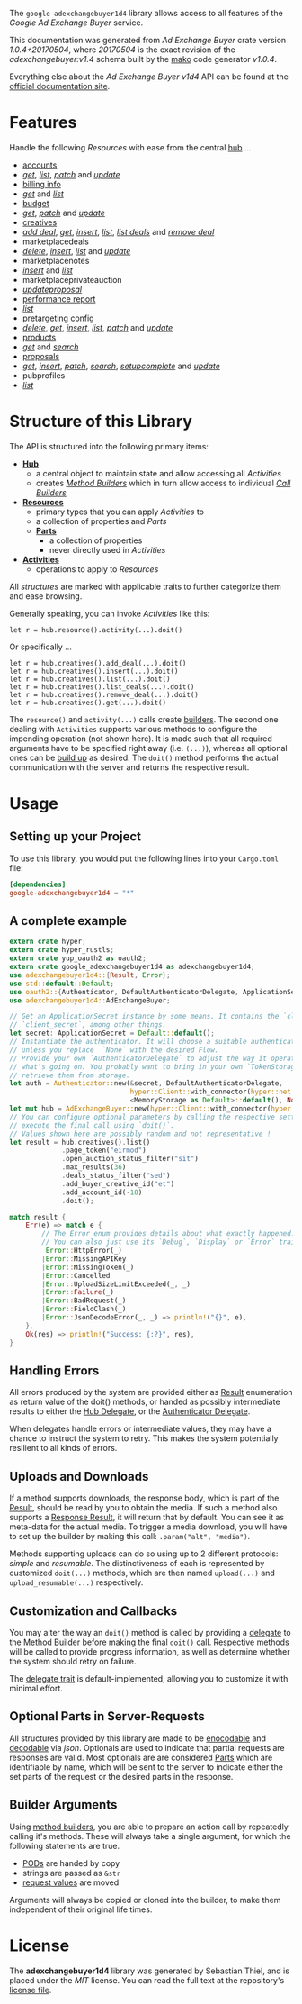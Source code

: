 <!---
DO NOT EDIT !
This file was generated automatically from 'src/mako/api/README.md.mako'
DO NOT EDIT !
-->
The `google-adexchangebuyer1d4` library allows access to all features of the *Google Ad Exchange Buyer* service.

This documentation was generated from *Ad Exchange Buyer* crate version *1.0.4+20170504*, where *20170504* is the exact revision of the *adexchangebuyer:v1.4* schema built by the [mako](http://www.makotemplates.org/) code generator *v1.0.4*.

Everything else about the *Ad Exchange Buyer* *v1d4* API can be found at the
[official documentation site](https://developers.google.com/ad-exchange/buyer-rest).
# Features

Handle the following *Resources* with ease from the central [hub](https://docs.rs/google-adexchangebuyer1d4/1.0.4+20170504/google_adexchangebuyer1d4/struct.AdExchangeBuyer.html) ... 

* [accounts](https://docs.rs/google-adexchangebuyer1d4/1.0.4+20170504/google_adexchangebuyer1d4/struct.Account.html)
 * [*get*](https://docs.rs/google-adexchangebuyer1d4/1.0.4+20170504/google_adexchangebuyer1d4/struct.AccountGetCall.html), [*list*](https://docs.rs/google-adexchangebuyer1d4/1.0.4+20170504/google_adexchangebuyer1d4/struct.AccountListCall.html), [*patch*](https://docs.rs/google-adexchangebuyer1d4/1.0.4+20170504/google_adexchangebuyer1d4/struct.AccountPatchCall.html) and [*update*](https://docs.rs/google-adexchangebuyer1d4/1.0.4+20170504/google_adexchangebuyer1d4/struct.AccountUpdateCall.html)
* [billing info](https://docs.rs/google-adexchangebuyer1d4/1.0.4+20170504/google_adexchangebuyer1d4/struct.BillingInfo.html)
 * [*get*](https://docs.rs/google-adexchangebuyer1d4/1.0.4+20170504/google_adexchangebuyer1d4/struct.BillingInfoGetCall.html) and [*list*](https://docs.rs/google-adexchangebuyer1d4/1.0.4+20170504/google_adexchangebuyer1d4/struct.BillingInfoListCall.html)
* [budget](https://docs.rs/google-adexchangebuyer1d4/1.0.4+20170504/google_adexchangebuyer1d4/struct.Budget.html)
 * [*get*](https://docs.rs/google-adexchangebuyer1d4/1.0.4+20170504/google_adexchangebuyer1d4/struct.BudgetGetCall.html), [*patch*](https://docs.rs/google-adexchangebuyer1d4/1.0.4+20170504/google_adexchangebuyer1d4/struct.BudgetPatchCall.html) and [*update*](https://docs.rs/google-adexchangebuyer1d4/1.0.4+20170504/google_adexchangebuyer1d4/struct.BudgetUpdateCall.html)
* [creatives](https://docs.rs/google-adexchangebuyer1d4/1.0.4+20170504/google_adexchangebuyer1d4/struct.Creative.html)
 * [*add deal*](https://docs.rs/google-adexchangebuyer1d4/1.0.4+20170504/google_adexchangebuyer1d4/struct.CreativeAddDealCall.html), [*get*](https://docs.rs/google-adexchangebuyer1d4/1.0.4+20170504/google_adexchangebuyer1d4/struct.CreativeGetCall.html), [*insert*](https://docs.rs/google-adexchangebuyer1d4/1.0.4+20170504/google_adexchangebuyer1d4/struct.CreativeInsertCall.html), [*list*](https://docs.rs/google-adexchangebuyer1d4/1.0.4+20170504/google_adexchangebuyer1d4/struct.CreativeListCall.html), [*list deals*](https://docs.rs/google-adexchangebuyer1d4/1.0.4+20170504/google_adexchangebuyer1d4/struct.CreativeListDealCall.html) and [*remove deal*](https://docs.rs/google-adexchangebuyer1d4/1.0.4+20170504/google_adexchangebuyer1d4/struct.CreativeRemoveDealCall.html)
* marketplacedeals
 * [*delete*](https://docs.rs/google-adexchangebuyer1d4/1.0.4+20170504/google_adexchangebuyer1d4/struct.MarketplacedealDeleteCall.html), [*insert*](https://docs.rs/google-adexchangebuyer1d4/1.0.4+20170504/google_adexchangebuyer1d4/struct.MarketplacedealInsertCall.html), [*list*](https://docs.rs/google-adexchangebuyer1d4/1.0.4+20170504/google_adexchangebuyer1d4/struct.MarketplacedealListCall.html) and [*update*](https://docs.rs/google-adexchangebuyer1d4/1.0.4+20170504/google_adexchangebuyer1d4/struct.MarketplacedealUpdateCall.html)
* marketplacenotes
 * [*insert*](https://docs.rs/google-adexchangebuyer1d4/1.0.4+20170504/google_adexchangebuyer1d4/struct.MarketplacenoteInsertCall.html) and [*list*](https://docs.rs/google-adexchangebuyer1d4/1.0.4+20170504/google_adexchangebuyer1d4/struct.MarketplacenoteListCall.html)
* marketplaceprivateauction
 * [*updateproposal*](https://docs.rs/google-adexchangebuyer1d4/1.0.4+20170504/google_adexchangebuyer1d4/struct.MarketplaceprivateauctionUpdateproposalCall.html)
* [performance report](https://docs.rs/google-adexchangebuyer1d4/1.0.4+20170504/google_adexchangebuyer1d4/struct.PerformanceReport.html)
 * [*list*](https://docs.rs/google-adexchangebuyer1d4/1.0.4+20170504/google_adexchangebuyer1d4/struct.PerformanceReportListCall.html)
* [pretargeting config](https://docs.rs/google-adexchangebuyer1d4/1.0.4+20170504/google_adexchangebuyer1d4/struct.PretargetingConfig.html)
 * [*delete*](https://docs.rs/google-adexchangebuyer1d4/1.0.4+20170504/google_adexchangebuyer1d4/struct.PretargetingConfigDeleteCall.html), [*get*](https://docs.rs/google-adexchangebuyer1d4/1.0.4+20170504/google_adexchangebuyer1d4/struct.PretargetingConfigGetCall.html), [*insert*](https://docs.rs/google-adexchangebuyer1d4/1.0.4+20170504/google_adexchangebuyer1d4/struct.PretargetingConfigInsertCall.html), [*list*](https://docs.rs/google-adexchangebuyer1d4/1.0.4+20170504/google_adexchangebuyer1d4/struct.PretargetingConfigListCall.html), [*patch*](https://docs.rs/google-adexchangebuyer1d4/1.0.4+20170504/google_adexchangebuyer1d4/struct.PretargetingConfigPatchCall.html) and [*update*](https://docs.rs/google-adexchangebuyer1d4/1.0.4+20170504/google_adexchangebuyer1d4/struct.PretargetingConfigUpdateCall.html)
* [products](https://docs.rs/google-adexchangebuyer1d4/1.0.4+20170504/google_adexchangebuyer1d4/struct.Product.html)
 * [*get*](https://docs.rs/google-adexchangebuyer1d4/1.0.4+20170504/google_adexchangebuyer1d4/struct.ProductGetCall.html) and [*search*](https://docs.rs/google-adexchangebuyer1d4/1.0.4+20170504/google_adexchangebuyer1d4/struct.ProductSearchCall.html)
* [proposals](https://docs.rs/google-adexchangebuyer1d4/1.0.4+20170504/google_adexchangebuyer1d4/struct.Proposal.html)
 * [*get*](https://docs.rs/google-adexchangebuyer1d4/1.0.4+20170504/google_adexchangebuyer1d4/struct.ProposalGetCall.html), [*insert*](https://docs.rs/google-adexchangebuyer1d4/1.0.4+20170504/google_adexchangebuyer1d4/struct.ProposalInsertCall.html), [*patch*](https://docs.rs/google-adexchangebuyer1d4/1.0.4+20170504/google_adexchangebuyer1d4/struct.ProposalPatchCall.html), [*search*](https://docs.rs/google-adexchangebuyer1d4/1.0.4+20170504/google_adexchangebuyer1d4/struct.ProposalSearchCall.html), [*setupcomplete*](https://docs.rs/google-adexchangebuyer1d4/1.0.4+20170504/google_adexchangebuyer1d4/struct.ProposalSetupcompleteCall.html) and [*update*](https://docs.rs/google-adexchangebuyer1d4/1.0.4+20170504/google_adexchangebuyer1d4/struct.ProposalUpdateCall.html)
* pubprofiles
 * [*list*](https://docs.rs/google-adexchangebuyer1d4/1.0.4+20170504/google_adexchangebuyer1d4/struct.PubprofileListCall.html)




# Structure of this Library

The API is structured into the following primary items:

* **[Hub](https://docs.rs/google-adexchangebuyer1d4/1.0.4+20170504/google_adexchangebuyer1d4/struct.AdExchangeBuyer.html)**
    * a central object to maintain state and allow accessing all *Activities*
    * creates [*Method Builders*](https://docs.rs/google-adexchangebuyer1d4/1.0.4+20170504/google_adexchangebuyer1d4/trait.MethodsBuilder.html) which in turn
      allow access to individual [*Call Builders*](https://docs.rs/google-adexchangebuyer1d4/1.0.4+20170504/google_adexchangebuyer1d4/trait.CallBuilder.html)
* **[Resources](https://docs.rs/google-adexchangebuyer1d4/1.0.4+20170504/google_adexchangebuyer1d4/trait.Resource.html)**
    * primary types that you can apply *Activities* to
    * a collection of properties and *Parts*
    * **[Parts](https://docs.rs/google-adexchangebuyer1d4/1.0.4+20170504/google_adexchangebuyer1d4/trait.Part.html)**
        * a collection of properties
        * never directly used in *Activities*
* **[Activities](https://docs.rs/google-adexchangebuyer1d4/1.0.4+20170504/google_adexchangebuyer1d4/trait.CallBuilder.html)**
    * operations to apply to *Resources*

All *structures* are marked with applicable traits to further categorize them and ease browsing.

Generally speaking, you can invoke *Activities* like this:

```Rust,ignore
let r = hub.resource().activity(...).doit()
```

Or specifically ...

```ignore
let r = hub.creatives().add_deal(...).doit()
let r = hub.creatives().insert(...).doit()
let r = hub.creatives().list(...).doit()
let r = hub.creatives().list_deals(...).doit()
let r = hub.creatives().remove_deal(...).doit()
let r = hub.creatives().get(...).doit()
```

The `resource()` and `activity(...)` calls create [builders][builder-pattern]. The second one dealing with `Activities` 
supports various methods to configure the impending operation (not shown here). It is made such that all required arguments have to be 
specified right away (i.e. `(...)`), whereas all optional ones can be [build up][builder-pattern] as desired.
The `doit()` method performs the actual communication with the server and returns the respective result.

# Usage

## Setting up your Project

To use this library, you would put the following lines into your `Cargo.toml` file:

```toml
[dependencies]
google-adexchangebuyer1d4 = "*"
```

## A complete example

```Rust
extern crate hyper;
extern crate hyper_rustls;
extern crate yup_oauth2 as oauth2;
extern crate google_adexchangebuyer1d4 as adexchangebuyer1d4;
use adexchangebuyer1d4::{Result, Error};
use std::default::Default;
use oauth2::{Authenticator, DefaultAuthenticatorDelegate, ApplicationSecret, MemoryStorage};
use adexchangebuyer1d4::AdExchangeBuyer;

// Get an ApplicationSecret instance by some means. It contains the `client_id` and 
// `client_secret`, among other things.
let secret: ApplicationSecret = Default::default();
// Instantiate the authenticator. It will choose a suitable authentication flow for you, 
// unless you replace  `None` with the desired Flow.
// Provide your own `AuthenticatorDelegate` to adjust the way it operates and get feedback about 
// what's going on. You probably want to bring in your own `TokenStorage` to persist tokens and
// retrieve them from storage.
let auth = Authenticator::new(&secret, DefaultAuthenticatorDelegate,
                              hyper::Client::with_connector(hyper::net::HttpsConnector::new(hyper_rustls::TlsClient::new())),
                              <MemoryStorage as Default>::default(), None);
let mut hub = AdExchangeBuyer::new(hyper::Client::with_connector(hyper::net::HttpsConnector::new(hyper_rustls::TlsClient::new())), auth);
// You can configure optional parameters by calling the respective setters at will, and
// execute the final call using `doit()`.
// Values shown here are possibly random and not representative !
let result = hub.creatives().list()
             .page_token("eirmod")
             .open_auction_status_filter("sit")
             .max_results(36)
             .deals_status_filter("sed")
             .add_buyer_creative_id("et")
             .add_account_id(-18)
             .doit();

match result {
    Err(e) => match e {
        // The Error enum provides details about what exactly happened.
        // You can also just use its `Debug`, `Display` or `Error` traits
         Error::HttpError(_)
        |Error::MissingAPIKey
        |Error::MissingToken(_)
        |Error::Cancelled
        |Error::UploadSizeLimitExceeded(_, _)
        |Error::Failure(_)
        |Error::BadRequest(_)
        |Error::FieldClash(_)
        |Error::JsonDecodeError(_, _) => println!("{}", e),
    },
    Ok(res) => println!("Success: {:?}", res),
}

```
## Handling Errors

All errors produced by the system are provided either as [Result](https://docs.rs/google-adexchangebuyer1d4/1.0.4+20170504/google_adexchangebuyer1d4/enum.Result.html) enumeration as return value of 
the doit() methods, or handed as possibly intermediate results to either the 
[Hub Delegate](https://docs.rs/google-adexchangebuyer1d4/1.0.4+20170504/google_adexchangebuyer1d4/trait.Delegate.html), or the [Authenticator Delegate](https://docs.rs/yup-oauth2/*/yup_oauth2/trait.AuthenticatorDelegate.html).

When delegates handle errors or intermediate values, they may have a chance to instruct the system to retry. This 
makes the system potentially resilient to all kinds of errors.

## Uploads and Downloads
If a method supports downloads, the response body, which is part of the [Result](https://docs.rs/google-adexchangebuyer1d4/1.0.4+20170504/google_adexchangebuyer1d4/enum.Result.html), should be
read by you to obtain the media.
If such a method also supports a [Response Result](https://docs.rs/google-adexchangebuyer1d4/1.0.4+20170504/google_adexchangebuyer1d4/trait.ResponseResult.html), it will return that by default.
You can see it as meta-data for the actual media. To trigger a media download, you will have to set up the builder by making
this call: `.param("alt", "media")`.

Methods supporting uploads can do so using up to 2 different protocols: 
*simple* and *resumable*. The distinctiveness of each is represented by customized 
`doit(...)` methods, which are then named `upload(...)` and `upload_resumable(...)` respectively.

## Customization and Callbacks

You may alter the way an `doit()` method is called by providing a [delegate](https://docs.rs/google-adexchangebuyer1d4/1.0.4+20170504/google_adexchangebuyer1d4/trait.Delegate.html) to the 
[Method Builder](https://docs.rs/google-adexchangebuyer1d4/1.0.4+20170504/google_adexchangebuyer1d4/trait.CallBuilder.html) before making the final `doit()` call. 
Respective methods will be called to provide progress information, as well as determine whether the system should 
retry on failure.

The [delegate trait](https://docs.rs/google-adexchangebuyer1d4/1.0.4+20170504/google_adexchangebuyer1d4/trait.Delegate.html) is default-implemented, allowing you to customize it with minimal effort.

## Optional Parts in Server-Requests

All structures provided by this library are made to be [enocodable](https://docs.rs/google-adexchangebuyer1d4/1.0.4+20170504/google_adexchangebuyer1d4/trait.RequestValue.html) and 
[decodable](https://docs.rs/google-adexchangebuyer1d4/1.0.4+20170504/google_adexchangebuyer1d4/trait.ResponseResult.html) via *json*. Optionals are used to indicate that partial requests are responses 
are valid.
Most optionals are are considered [Parts](https://docs.rs/google-adexchangebuyer1d4/1.0.4+20170504/google_adexchangebuyer1d4/trait.Part.html) which are identifiable by name, which will be sent to 
the server to indicate either the set parts of the request or the desired parts in the response.

## Builder Arguments

Using [method builders](https://docs.rs/google-adexchangebuyer1d4/1.0.4+20170504/google_adexchangebuyer1d4/trait.CallBuilder.html), you are able to prepare an action call by repeatedly calling it's methods.
These will always take a single argument, for which the following statements are true.

* [PODs][wiki-pod] are handed by copy
* strings are passed as `&str`
* [request values](https://docs.rs/google-adexchangebuyer1d4/1.0.4+20170504/google_adexchangebuyer1d4/trait.RequestValue.html) are moved

Arguments will always be copied or cloned into the builder, to make them independent of their original life times.

[wiki-pod]: http://en.wikipedia.org/wiki/Plain_old_data_structure
[builder-pattern]: http://en.wikipedia.org/wiki/Builder_pattern
[google-go-api]: https://github.com/google/google-api-go-client

# License
The **adexchangebuyer1d4** library was generated by Sebastian Thiel, and is placed 
under the *MIT* license.
You can read the full text at the repository's [license file][repo-license].

[repo-license]: https://github.com/Byron/google-apis-rsblob/master/LICENSE.md
